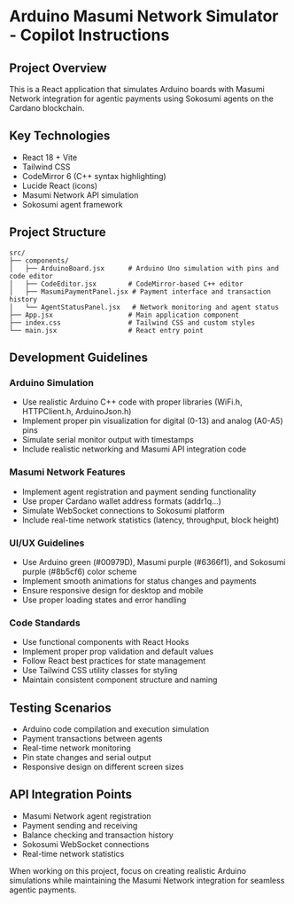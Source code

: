# Arduino Masumi Network Simulator - Copilot Instructions

## Project Overview
This is a React application that simulates Arduino boards with Masumi Network integration for agentic payments using Sokosumi agents on the Cardano blockchain.

## Key Technologies
- React 18 + Vite
- Tailwind CSS
- CodeMirror 6 (C++ syntax highlighting)
- Lucide React (icons)
- Masumi Network API simulation
- Sokosumi agent framework

## Project Structure
```
src/
├── components/
│   ├── ArduinoBoard.jsx      # Arduino Uno simulation with pins and code editor
│   ├── CodeEditor.jsx        # CodeMirror-based C++ editor
│   ├── MasumiPaymentPanel.jsx # Payment interface and transaction history
│   └── AgentStatusPanel.jsx   # Network monitoring and agent status
├── App.jsx                   # Main application component
├── index.css                 # Tailwind CSS and custom styles
└── main.jsx                  # React entry point
```

## Development Guidelines

### Arduino Simulation
- Use realistic Arduino C++ code with proper libraries (WiFi.h, HTTPClient.h, ArduinoJson.h)
- Implement proper pin visualization for digital (0-13) and analog (A0-A5) pins
- Simulate serial monitor output with timestamps
- Include realistic networking and Masumi API integration code

### Masumi Network Features
- Implement agent registration and payment sending functionality
- Use proper Cardano wallet address formats (addr1q...)
- Simulate WebSocket connections to Sokosumi platform
- Include real-time network statistics (latency, throughput, block height)

### UI/UX Guidelines
- Use Arduino green (#00979D), Masumi purple (#6366f1), and Sokosumi purple (#8b5cf6) color scheme
- Implement smooth animations for status changes and payments
- Ensure responsive design for desktop and mobile
- Use proper loading states and error handling

### Code Standards
- Use functional components with React Hooks
- Implement proper prop validation and default values
- Follow React best practices for state management
- Use Tailwind CSS utility classes for styling
- Maintain consistent component structure and naming

## Testing Scenarios
- Arduino code compilation and execution simulation
- Payment transactions between agents
- Real-time network monitoring
- Pin state changes and serial output
- Responsive design on different screen sizes

## API Integration Points
- Masumi Network agent registration
- Payment sending and receiving
- Balance checking and transaction history
- Sokosumi WebSocket connections
- Real-time network statistics

When working on this project, focus on creating realistic Arduino simulations while maintaining the Masumi Network integration for seamless agentic payments.